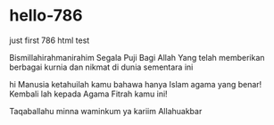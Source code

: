 # hello-786
just first 786 html test

Bismillahirahmanirahim
Segala Puji Bagi Allah
Yang telah memberikan berbagai kurnia dan nikmat di dunia sementara ini

hi Manusia 
ketahuilah kamu bahawa hanya Islam agama yang benar!
Kembali lah kepada Agama Fitrah kamu ini!

Taqaballahu minna waminkum ya kariim
Allahuakbar
